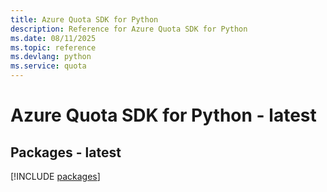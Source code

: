 ```yaml
---
title: Azure Quota SDK for Python
description: Reference for Azure Quota SDK for Python
ms.date: 08/11/2025
ms.topic: reference
ms.devlang: python
ms.service: quota
---
```

# Azure Quota SDK for Python - latest
## Packages - latest
[!INCLUDE [packages](quota-index.md)]